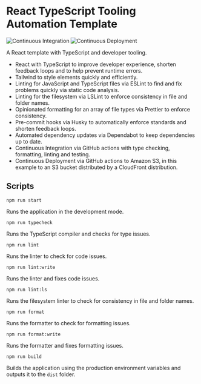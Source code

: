 # React TypeScript Tooling Automation Template

![Continuous Integration](https://github.com/louis-young/react-typescript-tooling-automation-template-vite/actions/workflows/ci.yml/badge.svg)
![Continuous Deployment](https://github.com/louis-young/react-typescript-tooling-automation-template-vite/actions/workflows/cd.yml/badge.svg)

A React template with TypeScript and developer tooling.

- React with TypeScript to improve developer experience, shorten feedback loops and to help prevent runtime errors.
- Tailwind to style elements quickly and efficiently.
- Linting for JavaScript and TypeScript files via ESLint to find and fix problems quickly via static code analysis.
- Linting for the filesystem via LSLint to enforce consistency in file and folder names.
- Opinionated formatting for an array of file types via Prettier to enforce consistency.
- Pre-commit hooks via Husky to automatically enforce standards and shorten feedback loops.
- Automated dependency updates via Dependabot to keep dependencies up to date.
- Continuous Integration via GitHub actions with type checking, formatting, linting and testing.
- Continuous Deployment via GitHub actions to Amazon S3, in this example to an S3 bucket distributed by a CloudFront distribution.

## Scripts

`npm run start`

Runs the application in the development mode.

`npm run typecheck`

Runs the TypeScript compiler and checks for type issues.

`npm run lint`

Runs the linter to check for code issues.

`npm run lint:write`

Runs the linter and fixes code issues.

`npm run lint:ls`

Runs the filesystem linter to check for consistency in file and folder names.

`npm run format`

Runs the formatter to check for formatting issues.

`npm run format:write`

Runs the formatter and fixes formatting issues.

`npm run build`

Builds the application using the production environment variables and outputs it to the `dist` folder.
